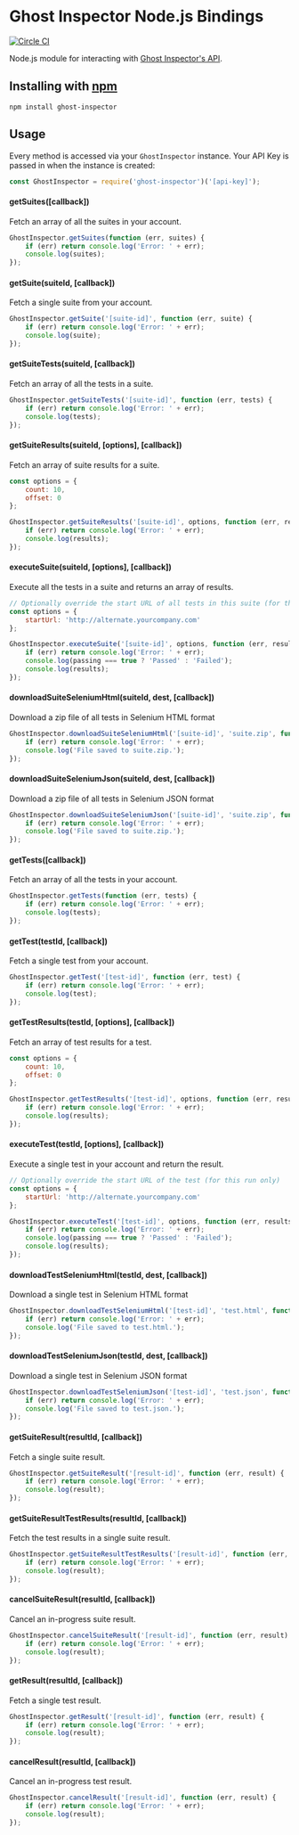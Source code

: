 # Ghost Inspector Node.js Bindings

[![Circle CI](https://circleci.com/gh/ghost-inspector/node-ghost-inspector.svg?style=svg)](https://circleci.com/gh/ghost-inspector/node-ghost-inspector)

Node.js module for interacting with [Ghost Inspector's API](https://ghostinspector.com/api/).

## Installing with [npm](http://npmjs.org/)

`npm install ghost-inspector`

## Usage

Every method is accessed via your `GhostInspector` instance. Your API Key is passed in when the instance is created:

```js
const GhostInspector = require('ghost-inspector')('[api-key]');
```

#### getSuites([callback])
Fetch an array of all the suites in your account.

```js
GhostInspector.getSuites(function (err, suites) {
    if (err) return console.log('Error: ' + err);
    console.log(suites);
});
```

#### getSuite(suiteId, [callback])
Fetch a single suite from your account.

```js
GhostInspector.getSuite('[suite-id]', function (err, suite) {
    if (err) return console.log('Error: ' + err);
    console.log(suite);
});
```

#### getSuiteTests(suiteId, [callback])
Fetch an array of all the tests in a suite.

```js
GhostInspector.getSuiteTests('[suite-id]', function (err, tests) {
    if (err) return console.log('Error: ' + err);
    console.log(tests);
});
```

#### getSuiteResults(suiteId, [options], [callback])
Fetch an array of suite results for a suite.

```js
const options = {
    count: 10,
    offset: 0
};

GhostInspector.getSuiteResults('[suite-id]', options, function (err, results) {
    if (err) return console.log('Error: ' + err);
    console.log(results);
});
```

#### executeSuite(suiteId, [options], [callback])
Execute all the tests in a suite and returns an array of results.

```js
// Optionally override the start URL of all tests in this suite (for this run only) 
const options = {
    startUrl: 'http://alternate.yourcompany.com'
};

GhostInspector.executeSuite('[suite-id]', options, function (err, results, passing) {
    if (err) return console.log('Error: ' + err);
    console.log(passing === true ? 'Passed' : 'Failed');
    console.log(results);
});
```

#### downloadSuiteSeleniumHtml(suiteId, dest, [callback])
Download a zip file of all tests in Selenium HTML format

```js
GhostInspector.downloadSuiteSeleniumHtml('[suite-id]', 'suite.zip', function (err) {
    if (err) return console.log('Error: ' + err);
    console.log('File saved to suite.zip.');
});
```

#### downloadSuiteSeleniumJson(suiteId, dest, [callback])
Download a zip file of all tests in Selenium JSON format

```js
GhostInspector.downloadSuiteSeleniumJson('[suite-id]', 'suite.zip', function (err) {
    if (err) return console.log('Error: ' + err);
    console.log('File saved to suite.zip.');
});
```

#### getTests([callback])
Fetch an array of all the tests in your account.

```js
GhostInspector.getTests(function (err, tests) {
    if (err) return console.log('Error: ' + err);
    console.log(tests);
});
```

#### getTest(testId, [callback])
Fetch a single test from your account.

```js
GhostInspector.getTest('[test-id]', function (err, test) {
    if (err) return console.log('Error: ' + err);
    console.log(test);
});
```

#### getTestResults(testId, [options], [callback])
Fetch an array of test results for a test.

```js
const options = {
    count: 10,
    offset: 0
};

GhostInspector.getTestResults('[test-id]', options, function (err, results) {
    if (err) return console.log('Error: ' + err);
    console.log(results);
});
```

#### executeTest(testId, [options], [callback])
Execute a single test in your account and return the result.

```js
// Optionally override the start URL of the test (for this run only) 
const options = {
    startUrl: 'http://alternate.yourcompany.com'
};

GhostInspector.executeTest('[test-id]', options, function (err, results, passing) {
    if (err) return console.log('Error: ' + err);
    console.log(passing === true ? 'Passed' : 'Failed');
    console.log(results);
});
```

#### downloadTestSeleniumHtml(testId, dest, [callback])
Download a single test in Selenium HTML format

```js
GhostInspector.downloadTestSeleniumHtml('[test-id]', 'test.html', function (err) {
    if (err) return console.log('Error: ' + err);
    console.log('File saved to test.html.');
});
```

#### downloadTestSeleniumJson(testId, dest, [callback])
Download a single test in Selenium JSON format

```js
GhostInspector.downloadTestSeleniumJson('[test-id]', 'test.json', function (err) {
    if (err) return console.log('Error: ' + err);
    console.log('File saved to test.json.');
});
```

#### getSuiteResult(resultId, [callback])
Fetch a single suite result.

```js
GhostInspector.getSuiteResult('[result-id]', function (err, result) {
    if (err) return console.log('Error: ' + err);
    console.log(result);
});
```

#### getSuiteResultTestResults(resultId, [callback])
Fetch the test results in a single suite result.

```js
GhostInspector.getSuiteResultTestResults('[result-id]', function (err, result) {
    if (err) return console.log('Error: ' + err);
    console.log(result);
});
```

#### cancelSuiteResult(resultId, [callback])
Cancel an in-progress suite result.

```js
GhostInspector.cancelSuiteResult('[result-id]', function (err, result) {
    if (err) return console.log('Error: ' + err);
    console.log(result);
});
```

#### getResult(resultId, [callback])
Fetch a single test result.

```js
GhostInspector.getResult('[result-id]', function (err, result) {
    if (err) return console.log('Error: ' + err);
    console.log(result);
});
```

#### cancelResult(resultId, [callback])
Cancel an in-progress test result.

```js
GhostInspector.cancelResult('[result-id]', function (err, result) {
    if (err) return console.log('Error: ' + err);
    console.log(result);
});
```
